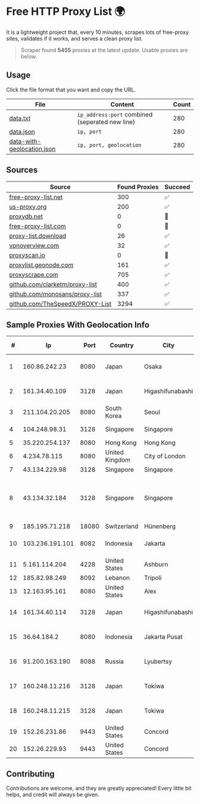 
# Free HTTP Proxy List 🌍

It is a lightweight project that, every 10 minutes, scrapes lots of free-proxy sites, validates if it works, and serves a clean proxy list.


> Scraper found **5455** proxies at the latest update. Usable proxies are below.

## Usage

Click the file format that you want and copy the URL.


|File|Content|Count|
|----|-------|-----|
|[data.txt](https://raw.githubusercontent.com/themiralay/Proxy-List-World/master/data.txt)|`ip_address:port` combined (seperated new line)|280|
|[data.json](https://raw.githubusercontent.com/themiralay/Proxy-List-World/master/data.json)|`ip, port`|280|
|[data-with-geolocation.json](https://raw.githubusercontent.com/themiralay/Proxy-List-World/master/data-with-geolocation.json)|`ip, port, geolocation`|280|

## Sources

|Source|Found Proxies|Succeed|
|------|-------------|-------|
|[free-proxy-list.net](https://free-proxy-list.net)|300|✅|
|[us-proxy.org](https://www.us-proxy.org)|200|✅|
|[proxydb.net](http://proxydb.net)|0|🚫|
|[free-proxy-list.com](https://free-proxy-list.com/?page=&port=&type%5B%5D=http&type%5B%5D=https&up_time=0&search=Search)|0|🚫|
|[proxy-list.download](https://www.proxy-list.download/HTTP)|26|✅|
|[vpnoverview.com](https://vpnoverview.com/privacy/anonymous-browsing/free-proxy-servers)|32|✅|
|[proxyscan.io](https://www.proxyscan.io)|0|🚫|
|[proxylist.geonode.com](https://proxylist.geonode.com/api/proxy-list?limit=300&page=1&sort_by=lastChecked&sort_type=desc&protocols=http,https)|161|✅|
|[proxyscrape.com](https://api.proxyscrape.com/v2/?request=displayproxies&protocol=http&timeout=10000&country=all&ssl=all&anonymity=all)|705|✅|
|[github.com/clarketm/proxy-list](https://raw.githubusercontent.com/clarketm/proxy-list/master/proxy-list-raw.txt)|400|✅|
|[github.com/monosans/proxy-list](https://raw.githubusercontent.com/monosans/proxy-list/main/proxies/http.txt)|337|✅|
|[github.com/TheSpeedX/PROXY-List](https://raw.githubusercontent.com/TheSpeedX/PROXY-List/master/http.txt)|3294|✅|


## Sample Proxies With Geolocation Info

|#|Ip|Port|Country|City|Internet Service Provider|
|-|--|----|-------|----|-------------------------|
|1|160.86.242.23|8080|Japan|Osaka|Sony Network Communications Inc|
|2|161.34.40.109|3128|Japan|Higashifunabashi|NTT PC Communications, Inc.|
|3|211.104.20.205|8080|South Korea|Seoul|Korea Telecom|
|4|104.248.98.31|3128|Singapore|Singapore|DigitalOcean, LLC|
|5|35.220.254.137|8080|Hong Kong|Hong Kong|Google LLC|
|6|4.234.78.115|8080|United Kingdom|City of London|Microsoft Corporation|
|7|43.134.229.98|3128|Singapore|Singapore|Aceville Pte.ltd|
|8|43.134.32.184|3128|Singapore|Singapore|Shenzhen Tencent Computer Systems Company Limited|
|9|185.195.71.218|18080|Switzerland|Hünenberg|Datasource AG|
|10|103.236.191.101|8082|Indonesia|Jakarta|PT Victory Network Indonesia|
|11|5.161.114.204|4228|United States|Ashburn|Hetzner Online GmbH|
|12|185.82.98.249|8092|Lebanon|Tripoli|Protected|
|13|12.163.95.161|8080|United States|Alex|AT&T Services, Inc.|
|14|161.34.40.114|3128|Japan|Higashifunabashi|NTT PC Communications, Inc.|
|15|36.64.184.2|8080|Indonesia|Jakarta Pusat|PT. Telekomunikasi Indonesia|
|16|91.200.163.190|8088|Russia|Lyubertsy|Dubrovskaya Nataliya Vladislavovna|
|17|160.248.11.216|3128|Japan|Tokiwa|NTT PC Communications, Inc.|
|18|160.248.11.215|3128|Japan|Tokiwa|NTT PC Communications, Inc.|
|19|152.26.231.86|9443|United States|Concord|MCNC|
|20|152.26.229.93|9443|United States|Concord|MCNC|



## Contributing

Contributions are welcome, and they are greatly appreciated! Every
little bit helps, and credit will always be given.

